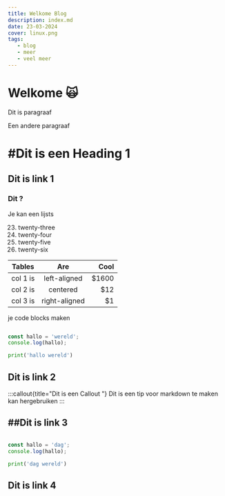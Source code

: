 ```yaml
---
title: Welkome Blog
description: index.md 
date: 23-03-2024
cover: linux.png
tags:
   - blog
   - meer
   - veel meer
---
```


# Welkome 🙀

Dit is paragraaf

Een andere paragraaf



#  #Dit is een Heading 1
## Dit is link 1
### Dit ?

Je kan een lijsts 

 23. twenty-three
1. twenty-four
1000. twenty-five
1. twenty-six

| Tables   |      Are      |  Cool |
|----------|:-------------:|------:|
| col 1 is |  left-aligned | $1600 |
| col 2 is |    centered   |   $12 |
| col 3 is | right-aligned |    $1 |

je code blocks maken 

```js

const hallo = 'wereld';
console.log(hallo);

```

```py
print('hallo wereld')
```

## Dit is link 2

:::callout{title="Dit is een Callout "}
Dit is een tip voor markdown te maken kan hergebruiken
:::


## ##Dit is link 3

```js

const hallo = 'dag';
console.log(hallo);

```

```py
print('dag wereld')
```


## Dit is link 4
